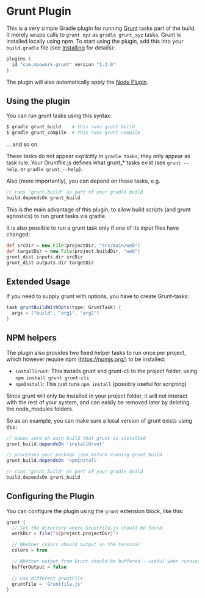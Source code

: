 # Grunt Plugin

This is a very simple Gradle plugin for running [Grunt](http://gruntjs.com/) tasks part of the build. It merely 
wraps calls to `grunt xyz` as `gradle grunt_xyz` tasks. Grunt is installed locally using npm. To 
start using the plugin, add this into your `build.gradle` file (see [Installing](installing.md) for details):

```gradle
plugins {
  id "com.moowork.grunt" version "1.2.0"
}
```

The plugin will also automatically apply the [Node Plugin](node-plugin.md).


## Using the plugin

You can run grunt tasks using this syntax:

```bash
$ gradle grunt_build    # this runs grunt build
$ gradle grunt_compile  # this runs grunt compile
```

... and so on.

These tasks do not appear explicitly in `gradle tasks`, they only appear as task rule.
Your Gruntfile.js defines what grunt_* tasks exist (see `grunt --help`, or `gradle grunt_--help`).

Also (more importantly), you can depend on those tasks, e.g.

```gradle
// runs "grunt build" as part of your gradle build
build.dependsOn grunt_build
```

This is the main advantage of this plugin, to allow build scripts (and grunt agnostics) to run grunt 
tasks via gradle.

It is also possible to run a grunt task only if one of its input files have changed:

```gradle
def srcDir = new File(projectDir, "src/main/web")
def targetDir = new File(project.buildDir, "web")
grunt_dist.inputs.dir srcDir
grunt_dist.outputs.dir targetDir
```


## Extended Usage

If you need to supply grunt with options, you have to create Grunt-tasks:

```gradle
task gruntBuildWithOpts(type: GruntTask) {
  args = ["build", "arg1", "arg2"]
}
```


## NPM helpers

The plugin also provides two fixed helper tasks to run once per project, which
however require npm (https://npmjs.org/) to be installed:

 - `installGrunt`: This installs grunt and grunt-cli to the project folder, using `npm install grunt grunt-cli`
 - `npmInstall`: This just runs `npm install` (possibly useful for scripting)

Since grunt will only be installed in your project folder, it will not interact with the rest of your 
system, and can easily be removed later by deleting the node_modules folders.

So as an example, you can make sure a local version of grunt exists using this:

```gradle
// makes sure on each build that grunt is installed
grunt_build.dependsOn 'installGrunt'

// processes your package.json before running grunt build
grunt_build.dependsOn 'npmInstall'

// runs "grunt build" as part of your gradle build
build.dependsOn grunt_build
```


## Configuring the Plugin

You can configure the plugin using the `grunt` extension block, like this:

```gradle
grunt {
  // Set the directory where Gruntfile.js should be found
  workDir = file("${project.projectDir}")

  // Whether colors should output on the terminal
  colors = true

  // Whether output from Grunt should be buffered - useful when running tasks in parallel
  bufferOutput = false
    
  // Use different gruntFile
  gruntFile = 'Gruntfile.js'
}
```
